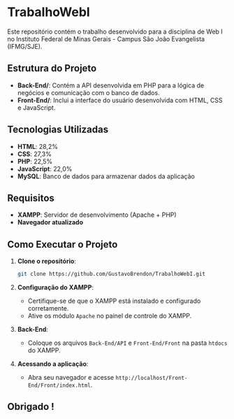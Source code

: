# TrabalhoWebI

Este repositório contém o trabalho desenvolvido para a disciplina de Web I no Instituto Federal de Minas Gerais - Campus São João Evangelista (IFMG/SJE).

## Estrutura do Projeto

- **Back-End/**: Contém a API desenvolvida em PHP para a lógica de negócios e comunicação com o banco de dados.
- **Front-End/**: Inclui a interface do usuário desenvolvida com HTML, CSS e JavaScript.

## Tecnologias Utilizadas

- **HTML**: 28,2%
- **CSS**: 27,3%
- **PHP**: 22,5%
- **JavaScript**: 22,0%
- **MySQL**: Banco de dados para armazenar dados da aplicação

## Requisitos

- **XAMPP**: Servidor de desenvolvimento (Apache + PHP)
- **Navegador atualizado**

## Como Executar o Projeto

1. **Clone o repositório**:

   ```bash
   git clone https://github.com/GustavoBrendon/TrabalhoWebI.git
   ```

2. **Configuração do XAMPP**:

   - Certifique-se de que o XAMPP está instalado e configurado corretamente.
   - Ative os módulo `Apache` no painel de controle do XAMPP.

3. **Back-End**:

   - Coloque os arquivos `Back-End/API` e `Front-End/Front` na pasta `htdocs` do XAMPP.

4. **Acessando a aplicação**:

   - Abra seu navegador e acesse `http://localhost/Front-End/Front/index.html`.

## Obrigado !

